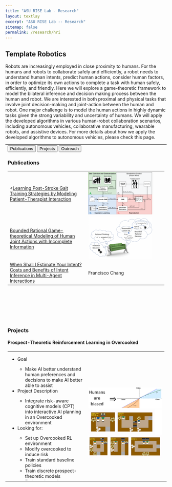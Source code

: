 ```yaml
---
title: "ASU RISE Lab - Research"
layout: textlay
excerpt: "ASU RISE Lab -- Research"
sitemap: false
permalink: /research/hri
---
```


<script>
function openCity(evt, cityName) {
  // Declare all variables
  var i, tabcontent, tablinks;

  // Get all elements with class="tabcontent" and hide them
  tabcontent = document.getElementsByClassName("tabcontent");
  for (i = 0; i < tabcontent.length; i++) {
    tabcontent[i].style.display = "none";
  }

  // Get all elements with class="tablinks" and remove the class "active"
  tablinks = document.getElementsByClassName("tablinks");
  for (i = 0; i < tablinks.length; i++) {
    tablinks[i].className = tablinks[i].className.replace(" active", "");
  }

  // Show the current tab, and add an "active" class to the button that opened the tab
  document.getElementById(cityName).style.display = "block";
  evt.currentTarget.className += " active";
}


</script>


## Template Robotics
Robots are increasingly employed in close proximity to humans. For the humans and robots to collaborate safely and efficiently, a robot needs to understand human intents, predict human actions, consider human factors, in order to optimize its own actions to complete a task with human safely, efficiently, and friendly. Here we will explore a game-theoretic framework to model the bilateral inference and decision making process between the human and robot. We are interested in both proximal and physical tasks that involve joint decision-making and joint-action between the human and robot. One major challenge is to model the human actions in highly dynamic tasks given the strong variability and uncertainty of humans. We will apply the developed algorithms in various human-robot collaboration scenarios, including autonomous vehicles, collaborative manufacturing, wearable robots, and assistive devices. For more details about how we apply the developed algorithms to autonomous vehicles, please check this page.

<table style="width:100%">
<tr>
<td style="width:70%">

<!-- Tab links -->
<div class="tab">
  <button class="tablinks" onclick="openCity(event, 'Publications')" id="defaultOpen">Publications</button>
  <button class="tablinks" onclick="openCity(event, 'Projects')">Projects</button>
  <button class="tablinks" onclick="openCity(event, 'Outreach')">Outreach</button>
</div>

<!-- Tab content -->
<div id="Publications" class="tabcontent" style="height:500px;">
  <h3>Publications</h3>
<table style="width:100%">
  <tr>
    <td><<a href="https://ieeexplore.ieee.org/abstract/document/10065388">Learning Post-Stroke Gait Training Strategies by Modeling Patient-Therapist Interaction</a></td>
    <td style="width:50%"><img src="/images/respic/hri/hri1.png" width="200px"></td>
  </tr>
  <tr>
    <td><a href="https://ieeexplore.ieee.org/abstract/document/9982108">Bounded Rational Game-theoretical Modeling of Human Joint Actions with Incomplete Information</a></td>
    <td><img src="/images/respic/hri/hri2.png" width="200px"></td>
  </tr>
  <tr>
    <td><a href="[https://ieeexplore.ieee.org/abstract/document/9982108](https://ieeexplore.ieee.org/abstract/document/9867155)">When Shall I Estimate Your Intent? Costs and Benefits of Intent Inference in Multi-Agent Interactions</a></td>
    <td>Francisco Chang</td>
  </tr>
</table>
<!--
  <p><a href="https://ieeexplore.ieee.org/abstract/document/10065388">Learning Post-Stroke Gait Training Strategies by Modeling Patient-Therapist Interaction</a></p> <img src="/images/respic/hri/hri1.png" width="200px">
  <p><a href="https://ieeexplore.ieee.org/abstract/document/9982108">Bounded Rational Game-theoretical Modeling of Human Joint Actions with Incomplete Information</a></p> <img src="/images/respic/hri/hri2.png" width="200px">
  <p><a href="[https://ieeexplore.ieee.org/abstract/document/9982108](https://ieeexplore.ieee.org/abstract/document/9867155)">When Shall I Estimate Your Intent? Costs and Benefits of Intent Inference in Multi-Agent Interactions</a></p>
  -->
	
</div>

<div id="Projects" class="tabcontent" markdown="1" style="height:500px;overflow:scroll">
  <h3>Projects</h3>
  <h4>Prospect-Theoretic Reinforcement Learning in Overcooked</h4>
<!--
  - Goal
    - Make AI better understand human preferences and decisions to make AI better able to assist
  - Project Description
    - Integrate risk-aware cognitive models (CPT) into interactive AI planning in an Overcooked environment
  - Looking for:
    - Set up Overcooked RL environment
    - Modify overcooked to induce risk
    - Train standard baseline policies
    - Train discrete prospect-theoretic models
    - Estimate latent human parameters online
  -->
<table style="width:100%">
  <tr>
    <td> 
<ul> 
	<li>
		Goal
	</li>
	<ul>
		<li>
			Make AI better understand human preferences and decisions to make AI better able to assist
		</li>
	</ul>
 <li>
		Project Description
	</li>
 <ul>
		<li>
			Integrate risk-aware cognitive models (CPT) into interactive AI planning in an Overcooked environment
		</li>
 </ul>
 <li>
		Looking for:
	</li>
<ul>
		<li>
			Set up Overcooked RL environment
		</li>
	<li>
			Modify overcooked to induce risk
		</li>
	<li>
			Train standard baseline policies
		</li>
	<li>
			Train discrete prospect-theoretic models
		</li>
	<li>
			Estimate latent human parameters online
		</li>
</ul>
</ul>
    </td>
    <td markdown = "span" style="width:50%">
	    <img src="/images/respic/hri/hri3.PNG" width="300px"> <br>
	    <img src="/images/respic/hri/hri4.png" width="300px">
    </td>
  </tr>
</table>

 
  <h4>Game Theoretical Modeling of Physical Human-Robot Interactions </h4>
  <!--
  - Goal
    - Developing a game theoretical-based controller for physical human-robot interaction scenarios such as controlling assistive wearable robots 

  - Project Description
    - Integrate risk-aware cognitive models (CPT) into interactive AI planning in an Overcooked environment
  - Looking for:
    - Developing a framework for solving incomplete information Multi-agent interactions.
    - Apply the developed framework to actual HRI scenarios and model the human learning process.
    - Applying the results on the control of assistive wearable robots to have a more compliant and robust controller
   
   -->
<table style="width:100%">
  <tr>
    <td> 
<ul> 
	<li>
		Goal
	</li>
	<ul>
		<li>
			Developing a game theoretical-based controller for physical human-robot interaction scenarios such as controlling assistive wearable robots 
		</li>
	</ul>
 <li>
		Project Description
	</li>
 <ul>
		<li>
			We are aiming to integrate incomplete information
	games With optimal control and reinforcement learning
to infer the human intent during HRI tasks and also model
the possible learning process of the human while interacting
with the robot

		</li>
 </ul>
 <li>
		Looking for:
	</li>
<ul>
		<li>
			Developing a framework for solving incomplete information
Multi-agent interactions.

		</li>
	<li>
			Modify overcooked to induce risk
		</li>
	<li>
			Applying the developed  framework to actual HRI scenarios and 
model the human learning process.

		</li>
	<li>
			Applying the results on the control of assistive wearable robots
To have a more compliant and robust controller

		</li>
</ul>
</ul>
    </td>
    <td markdown = "span" style="width:50%">
	    <img src="/images/respic/hri/hri5.PNG" width="300px">
    </td>
  </tr>
</table>
</div>

<div id="Outreach" class="tabcontent" style="height:500px;">
  <h3>Outreach</h3>
  <img src="/images/respic/hri/hri5.PNG" width="500px">
</div>

<script>
document.getElementById("defaultOpen").click();
</script>

</td>
<td style="width:30%;padding-left:1em" markdown="1">
#### Team Members
- <a href="{{ site.url }}{{ site.baseurl }}/team">Sunny Amatya</a>

- <a href="{{ site.url }}{{ site.baseurl }}/team">Jonathan Bush</a>

- <a href="{{ site.url }}{{ site.baseurl }}/team">Mason Smith</a>

- <a href="{{ site.url }}{{ site.baseurl }}/team">Yousef Soltanian</a>

</td>
</tr>
</table>
### Collaborators
 - ABRC
 - BNI
 - UIUC
 - Virginia Tech
 - SRP
<hr>

